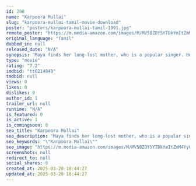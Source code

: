 ```yaml
---
id: 298
name: "Karpoora Mullai"
slug: "karpoora-mullai-tamil-movie-download"
poster: "posters/karpoora-mullai-tamil-1991.jpg"
remote_poster: "https://m.media-amazon.com/images/M/MV5BZDY5YTBkYmItZmM4Yy00MDBhLWEyNTQtNTYxZGRhNTgwNjIyXkEyXkFqcGdeQXVyMjA4OTI5NDQ@._V1_SX300.jpg"
original_language: "Tamil"
dubbed_in: null
released_date: "N/A"
synopsis: "Maya finds her long-lost mother, who is a popular singer. Her mother refuses to reveal her father's identity and instead decides to publicly declare Maya as her daughter."
type: "movie"
rating: "7.2"
imdbid: "tt0214840"
tmdbid: null
views: 0
likes: 0
dislikes: 0
author_id: 1
trailer_url: null
runtime: "N/A"
is_featured: 0
is_active: 1
is_comingsoon: 0
seo_title: "Karpoora Mullai"
seo_description: "Maya finds her long-lost mother, who is a popular singer. Her mother refuses to reveal her father's identity and instead decides to publicly declare Maya as her daughter."
seo_keywords: "\"Karpoora Mullai\""
seo_image: "https://m.media-amazon.com/images/M/MV5BZDY5YTBkYmItZmM4Yy00MDBhLWEyNTQtNTYxZGRhNTgwNjIyXkEyXkFqcGdeQXVyMjA4OTI5NDQ@._V1_SX300.jpg"
screenshots: null
redirect_to: null
social_shares: 0
created_at: 2025-03-20 18:44:27
updated_at: 2025-03-20 18:44:27
---
```


